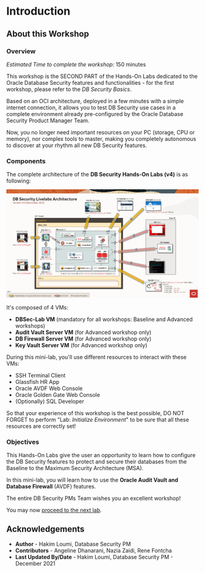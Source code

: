 # Introduction

## About this Workshop
### Overview
*Estimated Time to complete the workshop*: 150 minutes

This workshop is the SECOND PART of the Hands-On Labs dedicated to the Oracle Database Security features and functionalities - for the first workshop, please refer to the *DB Security Basics*.

Based on an OCI architecture, deployed in a few minutes with a simple internet connection, it allows you to test DB Security use cases in a complete environment already pre-configured by the Oracle Database Security Product Manager Team.

Now, you no longer need important resources on your PC (storage, CPU or memory), nor complex tools to master, making you completely autonomous to discover at your rhythm all new DB Security features.

### Components
The complete architecture of the **DB Security Hands-On Labs (v4)** is as following:

  ![](./images/dbseclab-archi-v4.png "")

It's composed of 4 VMs:
  - **DBSec-Lab VM** (mandatory for all workshops: Baseline and Advanced workshops)
  - **Audit Vault Server VM** (for Advanced workshop only)
  - **DB Firewall Server VM** (for Advanced workshop only)
  - **Key Vault Server VM** (for Advanced workshop only)

During this mini-lab, you'll use different resources to interact with these VMs:
  - SSH Terminal Client
  - Glassfish HR App
  - Oracle AVDF Web Console
  - Oracle Golden Gate Web Console
  - (Optionally) SQL Developer

So that your experience of this workshop is the best possible, DO NOT FORGET to perform "Lab: *Initialize Environment*" to be sure that all these resources are correctly set!

### Objectives
This Hands-On Labs give the user an opportunity to learn how to configure the DB Security features to protect and secure their databases from the Baseline to the Maximum Security Architecture (MSA).

In this mini-lab, you will learn how to use the **Oracle Audit Vault and Database Firewall** (AVDF) features.

The entire DB Security PMs Team wishes you an excellent workshop!

You may now [proceed to the next lab](#next).

## Acknowledgements
- **Author** - Hakim Loumi, Database Security PM
- **Contributors** - Angeline Dhanarani, Nazia Zaidi, Rene Fontcha
- **Last Updated By/Date** - Hakim Loumi, Database Security PM - December 2021
